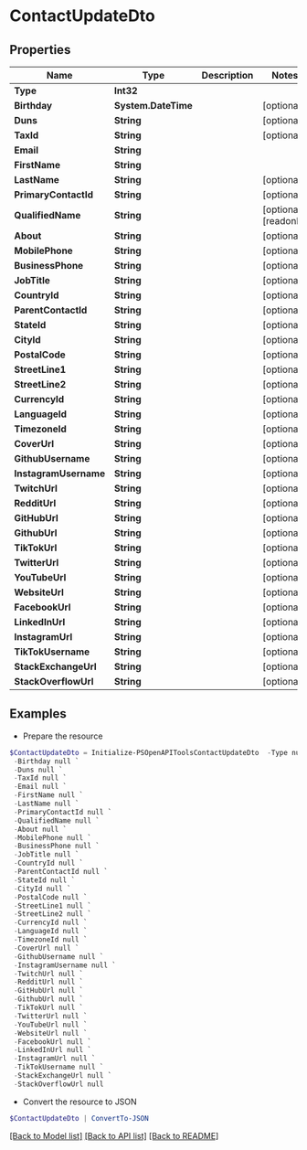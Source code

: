 # ContactUpdateDto
## Properties

Name | Type | Description | Notes
------------ | ------------- | ------------- | -------------
**Type** | **Int32** |  | 
**Birthday** | **System.DateTime** |  | [optional] 
**Duns** | **String** |  | [optional] 
**TaxId** | **String** |  | [optional] 
**Email** | **String** |  | 
**FirstName** | **String** |  | 
**LastName** | **String** |  | [optional] 
**PrimaryContactId** | **String** |  | [optional] 
**QualifiedName** | **String** |  | [optional] [readonly] 
**About** | **String** |  | [optional] 
**MobilePhone** | **String** |  | [optional] 
**BusinessPhone** | **String** |  | [optional] 
**JobTitle** | **String** |  | [optional] 
**CountryId** | **String** |  | [optional] 
**ParentContactId** | **String** |  | [optional] 
**StateId** | **String** |  | [optional] 
**CityId** | **String** |  | [optional] 
**PostalCode** | **String** |  | [optional] 
**StreetLine1** | **String** |  | [optional] 
**StreetLine2** | **String** |  | [optional] 
**CurrencyId** | **String** |  | [optional] 
**LanguageId** | **String** |  | [optional] 
**TimezoneId** | **String** |  | [optional] 
**CoverUrl** | **String** |  | [optional] 
**GithubUsername** | **String** |  | [optional] 
**InstagramUsername** | **String** |  | [optional] 
**TwitchUrl** | **String** |  | [optional] 
**RedditUrl** | **String** |  | [optional] 
**GitHubUrl** | **String** |  | [optional] 
**GithubUrl** | **String** |  | [optional] 
**TikTokUrl** | **String** |  | [optional] 
**TwitterUrl** | **String** |  | [optional] 
**YouTubeUrl** | **String** |  | [optional] 
**WebsiteUrl** | **String** |  | [optional] 
**FacebookUrl** | **String** |  | [optional] 
**LinkedInUrl** | **String** |  | [optional] 
**InstagramUrl** | **String** |  | [optional] 
**TikTokUsername** | **String** |  | [optional] 
**StackExchangeUrl** | **String** |  | [optional] 
**StackOverflowUrl** | **String** |  | [optional] 

## Examples

- Prepare the resource
```powershell
$ContactUpdateDto = Initialize-PSOpenAPIToolsContactUpdateDto  -Type null `
 -Birthday null `
 -Duns null `
 -TaxId null `
 -Email null `
 -FirstName null `
 -LastName null `
 -PrimaryContactId null `
 -QualifiedName null `
 -About null `
 -MobilePhone null `
 -BusinessPhone null `
 -JobTitle null `
 -CountryId null `
 -ParentContactId null `
 -StateId null `
 -CityId null `
 -PostalCode null `
 -StreetLine1 null `
 -StreetLine2 null `
 -CurrencyId null `
 -LanguageId null `
 -TimezoneId null `
 -CoverUrl null `
 -GithubUsername null `
 -InstagramUsername null `
 -TwitchUrl null `
 -RedditUrl null `
 -GitHubUrl null `
 -GithubUrl null `
 -TikTokUrl null `
 -TwitterUrl null `
 -YouTubeUrl null `
 -WebsiteUrl null `
 -FacebookUrl null `
 -LinkedInUrl null `
 -InstagramUrl null `
 -TikTokUsername null `
 -StackExchangeUrl null `
 -StackOverflowUrl null
```

- Convert the resource to JSON
```powershell
$ContactUpdateDto | ConvertTo-JSON
```

[[Back to Model list]](../README.md#documentation-for-models) [[Back to API list]](../README.md#documentation-for-api-endpoints) [[Back to README]](../README.md)

